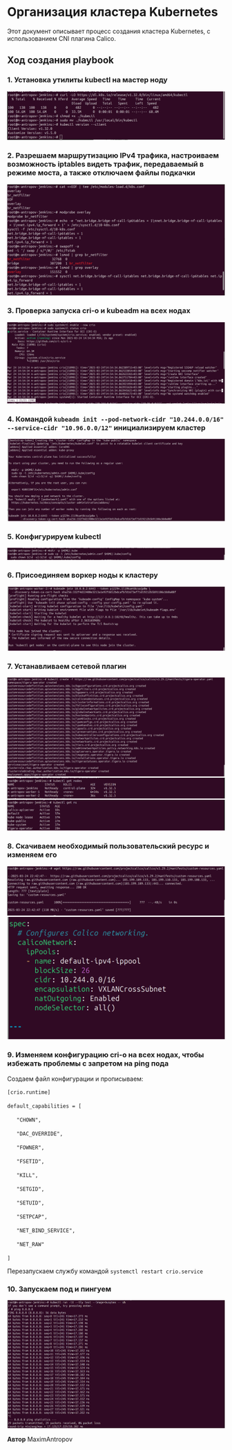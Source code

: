 # Организация кластера Kubernetes

Этот документ описывает процесс создания кластера Kubernetes, с использованием CNI плагина Calico.

## Ход создания playbook

### 1. Установка утилиты kubectl на мастер ноду

![Alt text](images/kubectl.png)

### 2. Разрешаем маршрутизацию IPv4 трафика, настроиваем возможность iptables видеть трафик, передаваемый в режиме моста, а также отключаем файлы подкачки

![Alt text](images/setup.png)

### 3. Проверка запуска cri-o и kubeadm на всех нодах

![Alt text](images/crio.png)

### 4. Командой ```kubeadm init --pod-network-cidr "10.244.0.0/16" --service-cidr "10.96.0.0/12"``` инициализируем кластер

![Alt text](images/init.png)

### 5. Конфигурируем kubectl

![Alt text](images/configure.png)

### 6. Присоединяем воркер ноды к кластеру

![Alt text](images/workers.png)

### 7. Устанавливаем сетевой плагин

![Alt text](images/tigera-operator.png)
![Alt text](images/nodes.png)
![Alt text](images/namespaces.png)

### 8. Скачиваем необходимый пользовательский ресурс и изменяем его

![Alt text](images/custom-resources.png)
![Alt text](images/cidr.png)

### 9. Изменяем конфигурацию cri-o на всех нодах, чтобы избежать проблемы с запретом на ping пода

Создаем файл конфигурации и прописываем:
```
[crio.runtime]

default_capabilities = [

   "CHOWN",

   "DAC_OVERRIDE",

   "FOWNER",

   "FSETID",

   "KILL",

   "SETGID",

   "SETUID",

   "SETPCAP",

   "NET_BIND_SERVICE",

   "NET_RAW"

]
```
Перезапускаем службу командой ```systemctl restart crio.service```

### 10. Запускаем под и пингуем

![Alt text](images/ping.png)

**Автор** MaximAntropov
